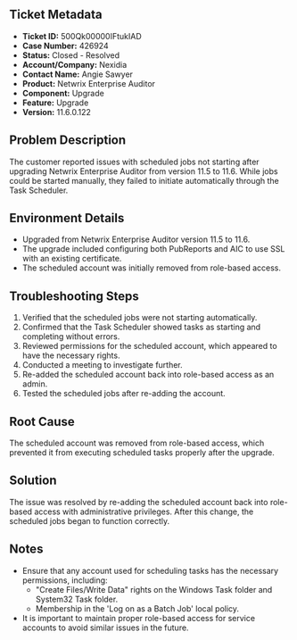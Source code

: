 ## Ticket Metadata
- **Ticket ID:** 500Qk00000IFtukIAD
- **Case Number:** 426924
- **Status:** Closed - Resolved
- **Account/Company:** Nexidia
- **Contact Name:** Angie Sawyer
- **Product:** Netwrix Enterprise Auditor
- **Component:** Upgrade
- **Feature:** Upgrade
- **Version:** 11.6.0.122

## Problem Description
The customer reported issues with scheduled jobs not starting after upgrading Netwrix Enterprise Auditor from version 11.5 to 11.6. While jobs could be started manually, they failed to initiate automatically through the Task Scheduler.

## Environment Details
- Upgraded from Netwrix Enterprise Auditor version 11.5 to 11.6.
- The upgrade included configuring both PubReports and AIC to use SSL with an existing certificate.
- The scheduled account was initially removed from role-based access.

## Troubleshooting Steps
1. Verified that the scheduled jobs were not starting automatically.
2. Confirmed that the Task Scheduler showed tasks as starting and completing without errors.
3. Reviewed permissions for the scheduled account, which appeared to have the necessary rights.
4. Conducted a meeting to investigate further.
5. Re-added the scheduled account back into role-based access as an admin.
6. Tested the scheduled jobs after re-adding the account.

## Root Cause
The scheduled account was removed from role-based access, which prevented it from executing scheduled tasks properly after the upgrade.

## Solution
The issue was resolved by re-adding the scheduled account back into role-based access with administrative privileges. After this change, the scheduled jobs began to function correctly.

## Notes
- Ensure that any account used for scheduling tasks has the necessary permissions, including:
  - "Create Files/Write Data" rights on the Windows Task folder and System32 Task folder.
  - Membership in the 'Log on as a Batch Job' local policy.
- It is important to maintain proper role-based access for service accounts to avoid similar issues in the future.